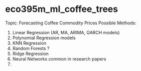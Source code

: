# eco395m_ml_coffee_trees
Topic: Forecasting Coffee Commodity Prices
Possible Methods:
1) Linear Regression (AR, MA, ARIMA, GARCH models)
2) Polynomial Regression models
3) KNN Regression
4) Random Forests ?
5) Ridge Regression
6) Neural Networks common in research papers
7) 
